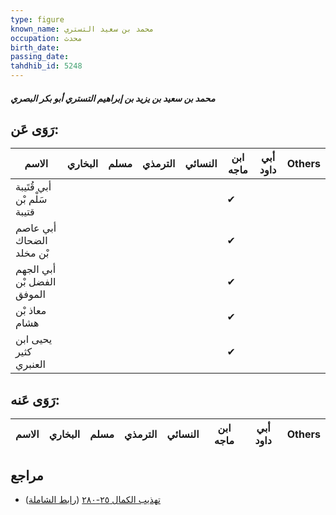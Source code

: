 ```yaml
---
type: figure
known_name: محمد بن سعيد التستري
occupation: محدث
birth_date:
passing_date:
tahdhib_id: 5248
---
```

##### محمد بن سعيد بن يزيد بن إبراهيم التستري أبو بكر البصري

## رَوَى عَن:
| الاسم                       | البخاري | مسلم | الترمذي | النسائي | ابن ماجه | أبي داود | Others |
| --------------------------- | ------- | ---- | ------- | ------- | -------- | -------- | ------ |
| أبي قُتَيبة سَلْم بْن قتيبة |         |      |         |         | ✔        |          |        |
| أبي عاصم الضحاك بْن مخلد    |         |      |         |         | ✔        |          |        |
| أبي الجهم الفضل بْن الموفق  |         |      |         |         | ✔        |          |        |
| معاذ بْن هشام               |         |      |         |         | ✔        |          |        |
| يحيى ابن كثير العنبري       |         |      |         |         | ✔        |          |        |
## رَوَى عَنه:
| الاسم | البخاري | مسلم | الترمذي | النسائي | ابن ماجه | أبي داود | Others |
| ----- | ------- | ---- | ------- | ------- | -------- | -------- | ------ |
## مراجع
- [تهذيب الكمال ٢٥-٢٨٠](obsidian://open?vault=Tahdhib-al-Kamal&file=Figures/٥٢٤٨-محمد%20بن%20سعيد%20بن%20يزيد%20بن%20إبراهيم%20التستري%20أبو%20بكر%20البصري) ([رابط الشاملة](https://shamela.ws/book/3722/13373))